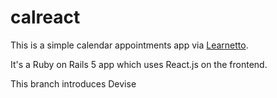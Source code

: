# calreact

This is a simple calendar appointments app via [Learnetto](https://learnetto.com).

It's a Ruby on Rails 5 app which uses React.js on the frontend.

This branch introduces Devise
